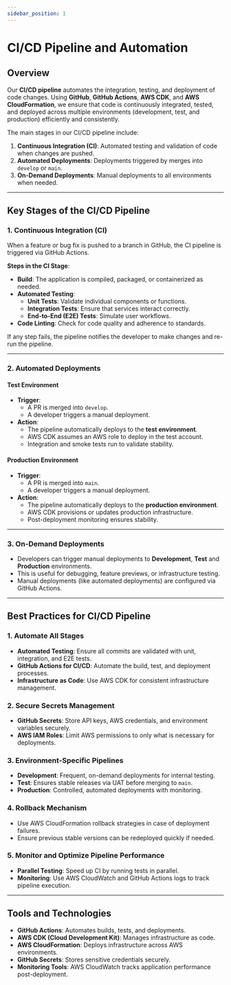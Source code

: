 ```yaml
---
sidebar_position: 1
---
```


# CI/CD Pipeline and Automation

## Overview

Our **CI/CD pipeline** automates the integration, testing, and deployment of code changes. Using **GitHub**, **GitHub Actions**, **AWS CDK**, and **AWS CloudFormation**, we ensure that code is continuously integrated, tested, and deployed across multiple environments (development, test, and production) efficiently and consistently.

The main stages in our CI/CD pipeline include:

1. **Continuous Integration (CI)**: Automated testing and validation of code when changes are pushed.
2. **Automated Deployments**: Deployments triggered by merges into `develop` or `main`.
3. **On-Demand Deployments**: Manual deployments to all environments when needed.

---

## Key Stages of the CI/CD Pipeline

### 1. Continuous Integration (CI)

When a feature or bug fix is pushed to a branch in GitHub, the CI pipeline is triggered via GitHub Actions.

**Steps in the CI Stage**:

- **Build**: The application is compiled, packaged, or containerized as needed.
- **Automated Testing**:
  - **Unit Tests**: Validate individual components or functions.
  - **Integration Tests**: Ensure that services interact correctly.
  - **End-to-End (E2E) Tests**: Simulate user workflows.
- **Code Linting**: Check for code quality and adherence to standards.

If any step fails, the pipeline notifies the developer to make changes and re-run the pipeline.

---

### 2. Automated Deployments

#### **Test Environment**

- **Trigger**:
  - A PR is merged into `develop`.
  - A developer triggers a manual deployment.
- **Action**:
  - The pipeline automatically deploys to the **test environment**.
  - AWS CDK assumes an AWS role to deploy in the test account.
  - Integration and smoke tests run to validate stability.

#### **Production Environment**

- **Trigger**:
  - A PR is merged into `main`.
  - A developer triggers a manual deployment.
- **Action**:
  - The pipeline automatically deploys to the **production environment**.
  - AWS CDK provisions or updates production infrastructure.
  - Post-deployment monitoring ensures stability.

---

### 3. On-Demand Deployments

- Developers can trigger manual deployments to **Development**, **Test** and **Production** environments.
- This is useful for debugging, feature previews, or infrastructure testing.
- Manual deployments (like automated deployments) are configured via GitHub Actions.

---

## Best Practices for CI/CD Pipeline

### 1. Automate All Stages

- **Automated Testing**: Ensure all commits are validated with unit, integration, and E2E tests.
- **GitHub Actions for CI/CD**: Automate the build, test, and deployment processes.
- **Infrastructure as Code**: Use AWS CDK for consistent infrastructure management.

### 2. Secure Secrets Management

- **GitHub Secrets**: Store API keys, AWS credentials, and environment variables securely.
- **AWS IAM Roles**: Limit AWS permissions to only what is necessary for deployments.

### 3. Environment-Specific Pipelines

- **Development**: Frequent, on-demand deployments for internal testing.
- **Test**: Ensures stable releases via UAT before merging to `main`.
- **Production**: Controlled, automated deployments with monitoring.

### 4. Rollback Mechanism

- Use AWS CloudFormation rollback strategies in case of deployment failures.
- Ensure previous stable versions can be redeployed quickly if needed.

### 5. Monitor and Optimize Pipeline Performance

- **Parallel Testing**: Speed up CI by running tests in parallel.
- **Monitoring**: Use AWS CloudWatch and GitHub Actions logs to track pipeline execution.

---

## Tools and Technologies

- **GitHub Actions**: Automates builds, tests, and deployments.
- **AWS CDK (Cloud Development Kit)**: Manages infrastructure as code.
- **AWS CloudFormation**: Deploys infrastructure across AWS environments.
- **GitHub Secrets**: Stores sensitive credentials securely.
- **Monitoring Tools**: AWS CloudWatch tracks application performance post-deployment.
